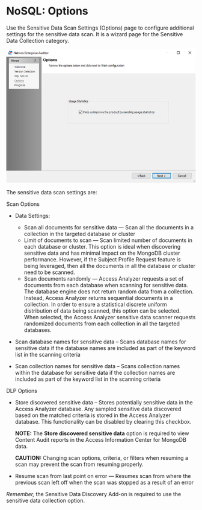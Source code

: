# NoSQL: Options

Use the Sensitive Data Scan Settings (Options) page to configure additional settings for the
sensitive data scan. It is a wizard page for the Sensitive Data Collection category.

![NoSQL Data Collector Wizard Options page](../../../../../../static/img/product_docs/accessanalyzer/enterpriseauditor/install/application/options.webp)

The sensitive data scan settings are:

Scan Options

- Data Settings:

    - Scan all documents for sensitive data — Scan all the documents in a collection in the targeted
      database or cluster
    - Limit of documents to scan — Scan limited number of documents in each database or cluster.
      This option is ideal when discovering sensitive data and has minimal impact on the MongoDB
      cluster performance. However, if the Subject Profile Request feature is being leveraged, then
      all the documents in all the database or cluster need to be scanned.
    - Scan documents randomly — Access Analyzer requests a set of documents from each database when
      scanning for sensitive data. The database engine does not return random data from a
      collection. Instead, Access Analyzer returns sequential documents in a collection. In order to
      ensure a statistical discrete uniform distribution of data being scanned, this option can be
      selected. When selected, the Access Analyzer sensitive data scanner requests randomized
      documents from each collection in all the targeted databases.

- Scan database names for sensitive data – Scans database names for sensitive data if the database
  names are included as part of the keyword list in the scanning criteria
- Scan collection names for sensitive data – Scans collection names within the database for
  sensitive data if the collection names are included as part of the keyword list in the scanning
  criteria

DLP Options

- Store discovered sensitive data – Stores potentially sensitive data in the Access Analyzer
  database. Any sampled sensitive data discovered based on the matched criteria is stored in the
  Access Analyzer database. This functionality can be disabled by clearing this checkbox.

    **NOTE:** The **Store discovered sensitive data** option is required to view Content Audit
    reports in the Access Information Center for MongoDB data.

    **CAUTION:** Changing scan options, criteria, or filters when resuming a scan may prevent the
    scan from resuming properly.

- Resume scan from last point on error — Resumes scan from where the previous scan left off when the
  scan was stopped as a result of an error

_Remember,_ the Sensitive Data Discovery Add-on is required to use the sensitive data collection
option.
